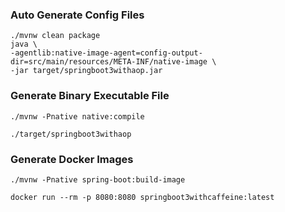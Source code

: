 
### Auto Generate Config Files

```shell
./mvnw clean package
java \
-agentlib:native-image-agent=config-output-dir=src/main/resources/META-INF/native-image \
-jar target/springboot3withaop.jar
```

### Generate Binary Executable File
```shell
./mvnw -Pnative native:compile
```

```shell
./target/springboot3withaop
```

### Generate Docker Images
```shell
./mvnw -Pnative spring-boot:build-image
```

```shell
docker run --rm -p 8080:8080 springboot3withcaffeine:latest
```